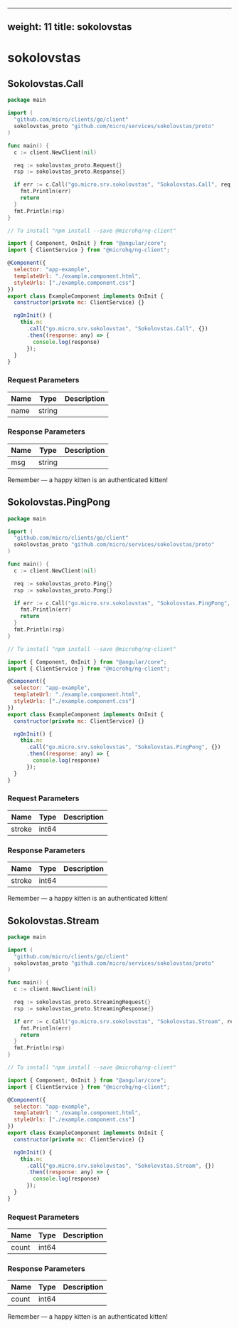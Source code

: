 
---
weight: 11
title: sokolovstas
---

# sokolovstas


## Sokolovstas.Call

```go
package main

import (
  "github.com/micro/clients/go/client"
  sokolovstas_proto "github.com/micro/services/sokolovstas/proto"
)

func main() {
  c := client.NewClient(nil)

  req := sokolovstas_proto.Request{}
  rsp := sokolovstas_proto.Response{}

  if err := c.Call("go.micro.srv.sokolovstas", "Sokolovstas.Call", req, &rsp); err != nil {
    fmt.Println(err)
    return
  }
  fmt.Println(rsp)
}
```

```javascript
// To install "npm install --save @microhq/ng-client"

import { Component, OnInit } from "@angular/core";
import { ClientService } from "@microhq/ng-client";

@Component({
  selector: "app-example",
  templateUrl: "./example.component.html",
  styleUrls: ["./example.component.css"]
})
export class ExampleComponent implements OnInit {
  constructor(private mc: ClientService) {}

  ngOnInit() {
    this.mc
      .call("go.micro.srv.sokolovstas", "Sokolovstas.Call", {})
      .then((response: any) => {
        console.log(response)
      });
  }
}
```




### Request Parameters

Name |  Type | Description
--------- | --------- | ---------
name | string | 


### Response Parameters

Name |  Type | Description
--------- | --------- | ---------
msg | string | 



<aside class="success">
Remember — a happy kitten is an authenticated kitten!
</aside>

## Sokolovstas.PingPong

```go
package main

import (
  "github.com/micro/clients/go/client"
  sokolovstas_proto "github.com/micro/services/sokolovstas/proto"
)

func main() {
  c := client.NewClient(nil)

  req := sokolovstas_proto.Ping{}
  rsp := sokolovstas_proto.Pong{}

  if err := c.Call("go.micro.srv.sokolovstas", "Sokolovstas.PingPong", req, &rsp); err != nil {
    fmt.Println(err)
    return
  }
  fmt.Println(rsp)
}
```

```javascript
// To install "npm install --save @microhq/ng-client"

import { Component, OnInit } from "@angular/core";
import { ClientService } from "@microhq/ng-client";

@Component({
  selector: "app-example",
  templateUrl: "./example.component.html",
  styleUrls: ["./example.component.css"]
})
export class ExampleComponent implements OnInit {
  constructor(private mc: ClientService) {}

  ngOnInit() {
    this.mc
      .call("go.micro.srv.sokolovstas", "Sokolovstas.PingPong", {})
      .then((response: any) => {
        console.log(response)
      });
  }
}
```




### Request Parameters

Name |  Type | Description
--------- | --------- | ---------
stroke | int64 | 


### Response Parameters

Name |  Type | Description
--------- | --------- | ---------
stroke | int64 | 



<aside class="success">
Remember — a happy kitten is an authenticated kitten!
</aside>

## Sokolovstas.Stream

```go
package main

import (
  "github.com/micro/clients/go/client"
  sokolovstas_proto "github.com/micro/services/sokolovstas/proto"
)

func main() {
  c := client.NewClient(nil)

  req := sokolovstas_proto.StreamingRequest{}
  rsp := sokolovstas_proto.StreamingResponse{}

  if err := c.Call("go.micro.srv.sokolovstas", "Sokolovstas.Stream", req, &rsp); err != nil {
    fmt.Println(err)
    return
  }
  fmt.Println(rsp)
}
```

```javascript
// To install "npm install --save @microhq/ng-client"

import { Component, OnInit } from "@angular/core";
import { ClientService } from "@microhq/ng-client";

@Component({
  selector: "app-example",
  templateUrl: "./example.component.html",
  styleUrls: ["./example.component.css"]
})
export class ExampleComponent implements OnInit {
  constructor(private mc: ClientService) {}

  ngOnInit() {
    this.mc
      .call("go.micro.srv.sokolovstas", "Sokolovstas.Stream", {})
      .then((response: any) => {
        console.log(response)
      });
  }
}
```




### Request Parameters

Name |  Type | Description
--------- | --------- | ---------
count | int64 | 


### Response Parameters

Name |  Type | Description
--------- | --------- | ---------
count | int64 | 



<aside class="success">
Remember — a happy kitten is an authenticated kitten!
</aside>

